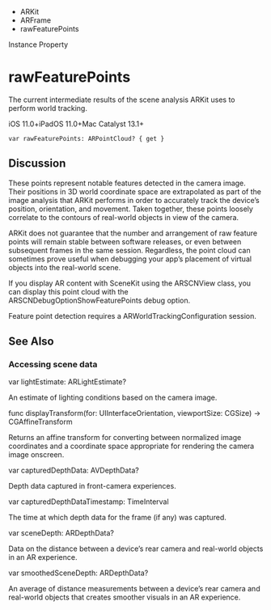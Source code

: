 

- ARKit
- ARFrame
-  rawFeaturePoints 

Instance Property

# rawFeaturePoints

The current intermediate results of the scene analysis ARKit uses to perform world tracking.

iOS 11.0+iPadOS 11.0+Mac Catalyst 13.1+

``` source
var rawFeaturePoints: ARPointCloud? { get }
```

## Discussion

These points represent notable features detected in the camera image. Their positions in 3D world coordinate space are extrapolated as part of the image analysis that ARKit performs in order to accurately track the device’s position, orientation, and movement. Taken together, these points loosely correlate to the contours of real-world objects in view of the camera.

ARKit does not guarantee that the number and arrangement of raw feature points will remain stable between software releases, or even between subsequent frames in the same session. Regardless, the point cloud can sometimes prove useful when debugging your app’s placement of virtual objects into the real-world scene.

If you display AR content with SceneKit using the ARSCNView class, you can display this point cloud with the ARSCNDebugOptionShowFeaturePoints debug option.

Feature point detection requires a ARWorldTrackingConfiguration session.

## See Also

### Accessing scene data

var lightEstimate: ARLightEstimate?

An estimate of lighting conditions based on the camera image.

func displayTransform(for: UIInterfaceOrientation, viewportSize: CGSize) -> CGAffineTransform

Returns an affine transform for converting between normalized image coordinates and a coordinate space appropriate for rendering the camera image onscreen.

var capturedDepthData: AVDepthData?

Depth data captured in front-camera experiences.

var capturedDepthDataTimestamp: TimeInterval

The time at which depth data for the frame (if any) was captured.

var sceneDepth: ARDepthData?

Data on the distance between a device’s rear camera and real-world objects in an AR experience.

var smoothedSceneDepth: ARDepthData?

An average of distance measurements between a device’s rear camera and real-world objects that creates smoother visuals in an AR experience.

